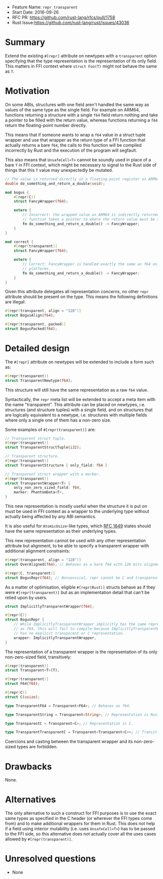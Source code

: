 - Feature Name: `repr_transparent`
- Start Date: 2016-09-26
- RFC PR: https://github.com/rust-lang/rfcs/pull/1758
- Rust Issue:https://github.com/rust-lang/rust/issues/43036

# Summary
[summary]: #summary

Extend the existing `#[repr]` attribute on newtypes with a `transparent` option
specifying that the type representation is the representation of its only field.
This matters in FFI context where `struct Foo(T)` might not behave the same
as `T`.


# Motivation
[motivation]: #motivation

On some ABIs, structures with one field aren't handled the same way as values of
the same type as the single field. For example on ARM64, functions returning
a structure with a single `f64` field return nothing and take a pointer to be
filled with the return value, whereas functions returning a `f64` return the
floating-point number directly.

This means that if someone wants to wrap a `f64` value in a struct tuple
wrapper and use that wrapper as the return type of a FFI function that actually
returns a bare `f64`, the calls to this function will be compiled incorrectly
by Rust and the execution of the program will segfault.

This also means that `UnsafeCell<T>` cannot be soundly used in place of a
bare `T` in FFI context, which might be necessary to signal to the Rust side
of things that this `T` value may unexpectedly be mutated.

```c
// The value is returned directly in a floating-point register on ARM64.
double do_something_and_return_a_double(void);
```

```rust
mod bogus {
    #[repr(C)]
    struct FancyWrapper(f64);

    extern {
        // Incorrect: the wrapped value on ARM64 is indirectly returned and the
        // function takes a pointer to where the return value must be stored.
        fn do_something_and_return_a_double() -> FancyWrapper;
    }
}

mod correct {
    #[repr(transparent)]
    struct FancyWrapper(f64);

    extern {
        // Correct: FancyWrapper is handled exactly the same as f64 on all
        // platforms.
        fn do_something_and_return_a_double() -> FancyWrapper;
    }
}
```

Given this attribute delegates all representation concerns, no other `repr`
attribute should be present on the type. This means the following definitions
are illegal:

```rust
#[repr(transparent, align = "128")]
struct BogusAlign(f64);

#[repr(transparent, packed)]
struct BogusPacked(f64);
```

# Detailed design
[design]: #detailed-design

The `#[repr]` attribute on newtypes will be extended to include a form such as:

```rust
#[repr(transparent)]
struct TransparentNewtype(f64);
```

This structure will still have the same representation as a raw `f64` value.

Syntactically, the `repr` meta list will be extended to accept a meta item
with the name "transparent". This attribute can be placed on newtypes,
i.e. structures (and structure tuples) with a single field, and on structures
that are logically equivalent to a newtype, i.e. structures with multiple fields
where only a single one of them has a non-zero size.

Some examples of `#[repr(transparent)]` are:

```rust
// Transparent struct tuple.
#[repr(transparent)]
struct TransparentStructTuple(i32);

// Transparent structure.
#[repr(transparent)]
struct TransparentStructure { only_field: f64 }

// Transparent struct wrapper with a marker.
#[repr(transparent)]
struct TransparentWrapper<T> {
    only_non_zero_sized_field: f64,
    marker: PhantomData<T>,
}
```

This new representation is mostly useful when the structure it is put on must be
used in FFI context as a wrapper to the underlying type without actually being
affected by any ABI semantics.

It is also useful for `AtomicUsize`-like types, which [RFC 1649] states should
have the same representation as their underlying types.

[RFC 1649]: https://github.com/rust-lang/rfcs/pull/1649

This new representation cannot be used with any other representation attribute
but alignment, to be able to specify a transparent wrapper with additional
alignment constraints:

```rust
#[repr(transparent, align = "128")]
struct OverAligned(f64); // Behaves as a bare f64 with 128 bits alignment.

#[repr(C, transparent)]
struct BogusRepr(f64); // Nonsensical, repr cannot be C and transparent.
```

As a matter of optimisation, eligible `#[repr(Rust)]` structs behave as if
they were `#[repr(transparent)]` but as an implementation detail that can't be
relied upon by users.

```rust
struct ImplicitlyTransparentWrapper(f64);

#[repr(C)]
struct BogusRepr {
    // While ImplicitlyTransparentWrapper implicitly has the same representation
    // as f64, this will fail to compile because ImplicitlyTransparentWrapper
    // has no explicit transparent or C representation.
    wrapper: ImplicitlyTransparentWrapper,
}
```

The representation of a transparent wrapper is the representation of its
only non-zero-sized field, transitively:

```rust
#[repr(transparent)]
struct Transparent<T>(T);

#[repr(transparent)]
struct F64(f64);

#[repr(C)]
struct C(usize);

type TransparentF64 = Transparent<F64>; // Behaves as f64.

type TransparentString = Transparent<String>; // Representation is Rust.

type TransparentC = Transparent<C>; // Representation is C.

type TransparentTransparentC = Transparent<Transparent<C>>; // Transitively C.
```

Coercions and casting between the transparent wrapper and its non-zero-sized
types are forbidden.

# Drawbacks
[drawbacks]: #drawbacks

None.

# Alternatives
[alternatives]: #alternatives

The only alternative to such a construct for FFI purposes is to use the exact
same types as specified in the C header (or wherever the FFI types come from)
and to make additional wrappers for them in Rust. This does not help if a
field using interior mutability (i.e. uses `UnsafeCell<T>`) has to be passed
to the FFI side, so this alternative does not actually cover all the uses cases
allowed by `#[repr(transparent)]`.

# Unresolved questions
[unresolved]: #unresolved-questions

* None
